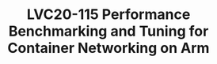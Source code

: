 ---
categories:
- lvc20
description: Arm ecosystem is becoming much more popular in cloud native applications
  than ever before with its increasing wide use. Arm devotes to be a cloud native
  vendor and puts much resources to enable related projects on its platform. Container
  networking is the key to high performance connection for cloud native computing
  and there are a number of Container Networking Interface(CNI) solutions, such as
  Flannel, Calico, etc.<br>In the presentation, we would like present our recent work
  result on the performance benchmarking and tuning on various CNIs of arm:<br>1.
  High performance evaluation environment and tools used for benchmarking;<br>2. Networking
  models used by CNIs which actually affect the final result;<br>3. Benchmarking metrics(IP,
  TCP/UDP, HTTP) and results of the various CNIs on arm<br>4. Comparison between CNIs
  and analysis to the bottleneck factors with the graph<br>5. Our performance tuning
  to them and their improvements<br>from the Linux system and usage model aspects
image: /assets/images/featured-images/lvc20/LVC20-115.png
session_id: LVC20-115
session_room: '[Track 3] DataCenter'
session_slot:
  end_time: 2020-09-22 14:25
  start_time: 2020-09-22 14:00
session_speakers:
- speaker_bio: Zijin Tao is a Ph.D in Computer Networking, who has worked in this
    area for more than 15 years. He has worked as a network engineer in research institute
    of university for more than 10 years. Then he worked in IBM for almost 5 years
    for SDN and Cloud Networking. &lt;br /&gt; Now he is working in Arm as an Staff
    Software Engineer, mainly on networking infrastructure open source projects.&lt;br
    /&gt; Zijin Tao has filed more than 10 patents and papers in Computer Networking.
  speaker_company: Arm Ltd
  speaker_image: http://avatars.sched.co/a/f2/5059315/avatar.jpg.320x320px.jpg?52e
  speaker_name: Trevor Tao
  speaker_position: staff software engineer
  speaker_role: attendee, speaker
session_track: Data Center
tag: session
tags: Data Center
title: LVC20-115 Performance Benchmarking and Tuning for Container Networking on Arm
---